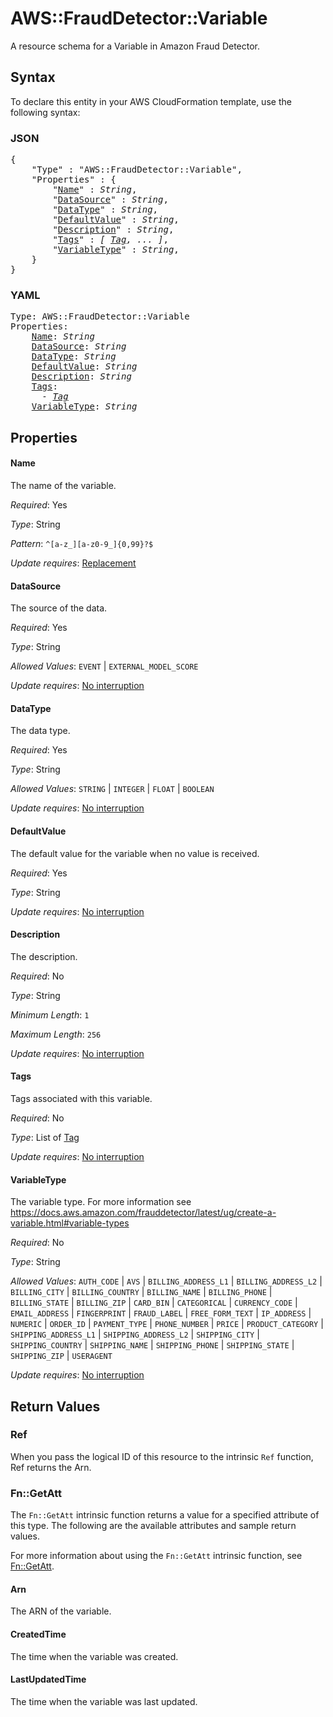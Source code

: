 # AWS::FraudDetector::Variable

A resource schema for a Variable in Amazon Fraud Detector.

## Syntax

To declare this entity in your AWS CloudFormation template, use the following syntax:

### JSON

<pre>
{
    "Type" : "AWS::FraudDetector::Variable",
    "Properties" : {
        "<a href="#name" title="Name">Name</a>" : <i>String</i>,
        "<a href="#datasource" title="DataSource">DataSource</a>" : <i>String</i>,
        "<a href="#datatype" title="DataType">DataType</a>" : <i>String</i>,
        "<a href="#defaultvalue" title="DefaultValue">DefaultValue</a>" : <i>String</i>,
        "<a href="#description" title="Description">Description</a>" : <i>String</i>,
        "<a href="#tags" title="Tags">Tags</a>" : <i>[ <a href="tag.md">Tag</a>, ... ]</i>,
        "<a href="#variabletype" title="VariableType">VariableType</a>" : <i>String</i>,
    }
}
</pre>

### YAML

<pre>
Type: AWS::FraudDetector::Variable
Properties:
    <a href="#name" title="Name">Name</a>: <i>String</i>
    <a href="#datasource" title="DataSource">DataSource</a>: <i>String</i>
    <a href="#datatype" title="DataType">DataType</a>: <i>String</i>
    <a href="#defaultvalue" title="DefaultValue">DefaultValue</a>: <i>String</i>
    <a href="#description" title="Description">Description</a>: <i>String</i>
    <a href="#tags" title="Tags">Tags</a>: <i>
      - <a href="tag.md">Tag</a></i>
    <a href="#variabletype" title="VariableType">VariableType</a>: <i>String</i>
</pre>

## Properties

#### Name

The name of the variable.

_Required_: Yes

_Type_: String

_Pattern_: <code>^[a-z_][a-z0-9_]{0,99}?$</code>

_Update requires_: [Replacement](https://docs.aws.amazon.com/AWSCloudFormation/latest/UserGuide/using-cfn-updating-stacks-update-behaviors.html#update-replacement)

#### DataSource

The source of the data.

_Required_: Yes

_Type_: String

_Allowed Values_: <code>EVENT</code> | <code>EXTERNAL_MODEL_SCORE</code>

_Update requires_: [No interruption](https://docs.aws.amazon.com/AWSCloudFormation/latest/UserGuide/using-cfn-updating-stacks-update-behaviors.html#update-no-interrupt)

#### DataType

The data type.

_Required_: Yes

_Type_: String

_Allowed Values_: <code>STRING</code> | <code>INTEGER</code> | <code>FLOAT</code> | <code>BOOLEAN</code>

_Update requires_: [No interruption](https://docs.aws.amazon.com/AWSCloudFormation/latest/UserGuide/using-cfn-updating-stacks-update-behaviors.html#update-no-interrupt)

#### DefaultValue

The default value for the variable when no value is received.

_Required_: Yes

_Type_: String

_Update requires_: [No interruption](https://docs.aws.amazon.com/AWSCloudFormation/latest/UserGuide/using-cfn-updating-stacks-update-behaviors.html#update-no-interrupt)

#### Description

The description.

_Required_: No

_Type_: String

_Minimum Length_: <code>1</code>

_Maximum Length_: <code>256</code>

_Update requires_: [No interruption](https://docs.aws.amazon.com/AWSCloudFormation/latest/UserGuide/using-cfn-updating-stacks-update-behaviors.html#update-no-interrupt)

#### Tags

Tags associated with this variable.

_Required_: No

_Type_: List of <a href="tag.md">Tag</a>

_Update requires_: [No interruption](https://docs.aws.amazon.com/AWSCloudFormation/latest/UserGuide/using-cfn-updating-stacks-update-behaviors.html#update-no-interrupt)

#### VariableType

The variable type. For more information see https://docs.aws.amazon.com/frauddetector/latest/ug/create-a-variable.html#variable-types

_Required_: No

_Type_: String

_Allowed Values_: <code>AUTH_CODE</code> | <code>AVS</code> | <code>BILLING_ADDRESS_L1</code> | <code>BILLING_ADDRESS_L2</code> | <code>BILLING_CITY</code> | <code>BILLING_COUNTRY</code> | <code>BILLING_NAME</code> | <code>BILLING_PHONE</code> | <code>BILLING_STATE</code> | <code>BILLING_ZIP</code> | <code>CARD_BIN</code> | <code>CATEGORICAL</code> | <code>CURRENCY_CODE</code> | <code>EMAIL_ADDRESS</code> | <code>FINGERPRINT</code> | <code>FRAUD_LABEL</code> | <code>FREE_FORM_TEXT</code> | <code>IP_ADDRESS</code> | <code>NUMERIC</code> | <code>ORDER_ID</code> | <code>PAYMENT_TYPE</code> | <code>PHONE_NUMBER</code> | <code>PRICE</code> | <code>PRODUCT_CATEGORY</code> | <code>SHIPPING_ADDRESS_L1</code> | <code>SHIPPING_ADDRESS_L2</code> | <code>SHIPPING_CITY</code> | <code>SHIPPING_COUNTRY</code> | <code>SHIPPING_NAME</code> | <code>SHIPPING_PHONE</code> | <code>SHIPPING_STATE</code> | <code>SHIPPING_ZIP</code> | <code>USERAGENT</code>

_Update requires_: [No interruption](https://docs.aws.amazon.com/AWSCloudFormation/latest/UserGuide/using-cfn-updating-stacks-update-behaviors.html#update-no-interrupt)

## Return Values

### Ref

When you pass the logical ID of this resource to the intrinsic `Ref` function, Ref returns the Arn.

### Fn::GetAtt

The `Fn::GetAtt` intrinsic function returns a value for a specified attribute of this type. The following are the available attributes and sample return values.

For more information about using the `Fn::GetAtt` intrinsic function, see [Fn::GetAtt](https://docs.aws.amazon.com/AWSCloudFormation/latest/UserGuide/intrinsic-function-reference-getatt.html).

#### Arn

The ARN of the variable.

#### CreatedTime

The time when the variable was created.

#### LastUpdatedTime

The time when the variable was last updated.
